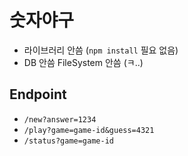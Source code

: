 # 숫자야구

- 라이브러리 안씀 (`npm install` 필요 없음)
- DB 안씀 FileSystem 안씀 (ㅋ..)
 
 ## Endpoint
 
 - `/new?answer=1234`
 - `/play?game=game-id&guess=4321`
 - `/status?game=game-id`
